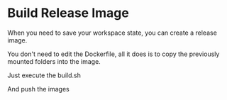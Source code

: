 # Build Release Image

When you need to save your workspace state, you can create a release image.

You don't need to edit the Dockerfile, all it does is to copy the previously mounted folders into the image.

Just execute the build.sh

And push the images
